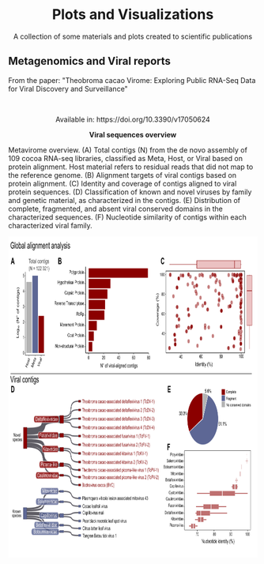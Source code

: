 <div align="center">
  
  <p align="center">
    <h1>Plots and Visualizations</h1>
    <p>A collection of some materials and plots created to scientific publications</p>
  </p>
</div>

<p align="center">
  <h2>Metagenomics and Viral reports</h2>
  <p>From the paper: "Theobroma cacao Virome: Exploring Public RNA-Seq Data for Viral Discovery and Surveillance"</p>
</p>
  <br>
<p align="center">Available in: https://doi.org/10.3390/v17050624</p>

<p align="center">
  <strong>Viral sequences overview</strong>
  <p>Metavirome overview. (A) Total contigs (N) from the de novo assembly of 109 cocoa RNA-seq libraries, classified as Meta, Host, or Viral based on protein alignment. Host material refers to residual reads that did not map to the reference genome. (B) Alignment targets of viral contigs based on protein alignment. (C) Identity and coverage of contigs aligned to viral protein sequences. (D) Classification of known and novel viruses by family and genetic material, as characterized in the contigs. (E) Distribution of complete, fragmented, and absent viral conserved domains in the characterized sequences. (F) Nucleotide similarity of contigs within each characterized viral family.</p>
</p>
<img src="https://raw.githubusercontent.com/gabrielvpina/dataViz/refs/heads/main/figures/data_report.png" width="850" height="650">
